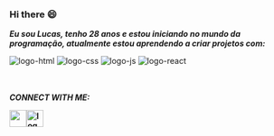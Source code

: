 ### Hi there :smile:

<p><b><i>Eu sou Lucas, tenho 28 anos e estou iniciando no mundo da programação, atualmente estou aprendendo a criar projetos com:</i></b></p>

<div>
 <img src="https://img.shields.io/badge/HTML5-E34F26?style=for-the-badge&logo=html5&logoColor=white" alt="logo-html" />
 <img src="https://img.shields.io/badge/CSS3-1572B6?style=for-the-badge&logo=css3&logoColor=white" alt="logo-css" />
  <img src="https://img.shields.io/badge/JavaScript-F7DF1E?style=for-the-badge&logo=javascript&logoColor=black" alt="logo-js" />
  <img src="https://img.shields.io/badge/React-20232A?style=for-the-badge&logo=react&logoColor=61DAFB" alt="logo-react" />
</div>

<br>
<br>

<p><i><b>CONNECT WITH ME:</i></p>
  
<div style="display: flex;">
  <a href="https://www.instagram.com/lucassilva_z/" target="_blank">
    <img src="https://www.unipile.com/wp-content/uploads/2022/09/Logo-Instagram-noir-1.png.webp" width="30px" />
  </a>
  <a href="https://www.facebook.com/profile.php?id=100009952359777" target="_blank">
    <img src="https://www.unipile.com/wp-content/uploads/2022/06/logo-facebook-noir.png.webp" alt="logo-facebook" width="30px" />
  </a>
</div>



  


<!--
**LucasjSilva15/LucasJSilva15** is a ✨ _special_ ✨ repository because its `README.md` (this file) appears on your GitHub profile.

Here are some ideas to get you started:

- 🔭 I’m currently working on ...
- 🌱 I’m currently learning ...
- 👯 I’m looking to collaborate on ...
- 🤔 I’m looking for help with ...
- 💬 Ask me about ...
- 📫 How to reach me: ...
- 😄 Pronouns: ...
- ⚡ Fun fact: ...
-->
